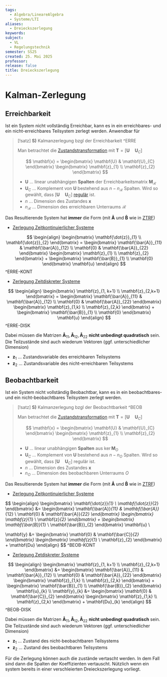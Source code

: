 ```yaml
---
tags:
  - Algebra/LineareAlgebra
  - Systeme/LTI
aliases:
  - Dreieckszerlegung
keywords: 
subject:
  - VL
  - Regelungstechnik
semester: SS25
created: 25. Mai 2025
professor: 
release: false
title: Dreieckszerlegung
---
```


# Kalman-Zerlegung 

## Erreichbarkeit

Ist ein System nicht vollständig Erreichbar, kann es in ein erreichbares- und ein nicht-erreichbares Teilsystem zerlegt werden. Anwendbar für

> [!satz] **S)** Kalmanzerlegung bzgl der Erreichbarkeit ^ERRE
> 
> Man betrachtet die [Zustandstransformation](Zustandstransformation.md) mit $\mathbf{T} = [\mathbf{U}\quad \mathbf{U}_{C}]$
> 
> $$
> \mathbf{x} = \begin{bmatrix}
> \mathbf{U} & \mathbf{U}_{C}
> \end{bmatrix} \begin{bmatrix}
> \mathbf{z}_{1} \\ \mathbf{z}_{2}
> \end{bmatrix}
> $$
> 
> - $\mathbf{U}$ ... linear unabhängigen **Spalten** der Erreichbarkeitsmatrix $\mathbf{M}_{\mathcal{R}}$ 
> - $\mathbf{U}_{C}$ ... Komplement von $\mathbf{U}$ bestehend aus $n-n_{\mathcal{R}}$ Spalten. Wird so gewählt, dass $[\mathbf{U}\quad \mathbf{U}_{C}]$ [regulär](../Mathematik/Algebra/Reguläre%20Matrizen.md) ist.
> -  $n$ ... Dimension des Zustandes $\mathbf{x}$
> - $n_{\mathcal{R}}$ ... Dimension des erreichbaren Unterraums $\mathcal{R}$

Das Resultierende System hat **immer** die Form (mit $\mathbf{\bar{A}}$ und $\mathbf{\bar{B}}$ wie in [ZTRF](Zustandstransformation.md#^ZTRF))

- [Zerlegung Zeitkontinuierlicher Systeme](Erreichbarkeit.md#Kalman-Zerlegung%20bezüglich%20der%20Erreichbarkeit)

$$
\begin{align}
\begin{bmatrix}
\mathbf{\dot{z}}_{1} \\ \mathbf{\dot{z}}_{2} 
\end{bmatrix} = \begin{bmatrix}
\mathbf{\bar{A}}_{11} & \mathbf{\bar{A}}_{12} \\ \mathbf{0} & \mathbf{\bar{A}}_{22}
\end{bmatrix} \begin{bmatrix}
\mathbf{z}_{1} \\ \mathbf{z}_{2}
\end{bmatrix} + \begin{bmatrix}
\mathbf{\bar{B}}_{1} \\ \mathbf{0}
\end{bmatrix} \mathbf{u} 
\end{align}
$$
^ERRE-KONT

- [Zerlegung Zeitdiskreter Systeme](Zeitdiskrete%20Erreichbarkeit.md#Kalmanzerlegung%20bezüglich%20der%20Erreichbarkeit)

$$
\begin{align}
\begin{bmatrix}
\mathbf{z}_{1, k+1} \\ \mathbf{z}_{2,k+1} 
\end{bmatrix} = \begin{bmatrix}
\mathbf{\bar{A}}_{11} & \mathbf{\bar{A}}_{12} \\ \mathbf{0} & \mathbf{\bar{A}}_{22}
\end{bmatrix} \begin{bmatrix}
\mathbf{z}_{1,k} \\ \mathbf{z}_{2,k}
\end{bmatrix} + \begin{bmatrix}
\mathbf{\bar{B}}_{1} \\ \mathbf{0}
\end{bmatrix} \mathbf{u} 
\end{align}
$$
^ERRE-DISK

Dabei müssen die Matrizen $\mathbf{\bar{A}}_{11}, \mathbf{\bar{A}}_{12}, \mathbf{\bar{A}}_{22}$ **nicht unbedingt quadratisch** sein. Die Teilzustände sind auch wiederum Vektoren (ggf. unterschiedlicher Dimension)

- $\mathbf{z}_{1}$ ... Zustandsvariable des erreichbaren Teilsystems
- $\mathbf{z}_{2}$ ... Zustandsvariable des nicht-erreichbaren Teilsystems

## Beobachtbarkeit

Ist ein System nicht vollständig Beobachtbar, kann es in ein beobachtbares- und ein nicht-beobachtbares Teilsystem zerlegt werden.


> [!satz] **S)** Kalmanzerlegung bzgl der Beobachtbarkeit ^BEOB
> 
> Man betrachtet die [Zustandstransformation](Zustandstransformation.md) mit $\mathbf{T} = [\mathbf{U}\quad \mathbf{U}_{C}]$
> 
> $$
> \mathbf{x} = \begin{bmatrix}
> \mathbf{U} & \mathbf{U}_{C}
> \end{bmatrix} \begin{bmatrix}
> \mathbf{z}_{1} \\ \mathbf{z}_{2}
> \end{bmatrix}
> $$
> 
> - $\mathbf{U}$ ... linear unabhängigen **Spalten** aus $\ker\mathbf{M}_{O}$ 
> - $\mathbf{U}_{C}$ ... Komplement von $\mathbf{U}$ bestehend aus $n-n_{O}$ Spalten. Wird so gewählt, dass $[\mathbf{U}\quad \mathbf{U}_{C}]$ regulär ist.
> -  $n$ ... Dimension des Zustandes $\mathbf{x}$
> - $n_{O}$ ... Dimension des beobachbaren Unterraums $O$

Das Resultierende System hat **immer** die Form (mit $\mathbf{\bar{A}}$ und $\mathbf{\bar{B}}$ wie in [ZTRF](Zustandstransformation.md#^ZTRF))

- [Zerlegung Zeitkontinuierlicher Systeme](Beobachtbarkeit.md#Kalman-Zerlegung%20bezüglich%20der%20Beobachtbarkeit)

$$
\begin{align}
\begin{bmatrix}
\mathbf{\dot{z}}_{1} \\ \mathbf{\dot{z}}_{2} 
\end{bmatrix} &= \begin{bmatrix}
\mathbf{\bar{A}}_{11} & \mathbf{\bar{A}}_{12} \\ \mathbf{0} & \mathbf{\bar{A}}_{22}
\end{bmatrix} \begin{bmatrix}
\mathbf{z}_{1} \\ \mathbf{z}_{2}
\end{bmatrix} + \begin{bmatrix}
\mathbf{\bar{B}}_{1} \\ \mathbf{\bar{B}}_{2}
\end{bmatrix} \mathbf{u} \\

\mathbf{y} &= \begin{bmatrix}
\mathbf{0} & \mathbf{\bar{C}}_{2}
\end{bmatrix} \begin{bmatrix}
\mathbf{z}_{1} \\ \mathbf{z}_{2}
\end{bmatrix} + \mathbf{Du}
\end{align}
$$
^BEOB-KONT

- [Zerlegung Zetdiskreter Systeme](Zeitdiskrete%20Beobachtbarkeit.md#Kalmanzerlegung%20bezüglich%20der%20Beobachtbarkeit)

$$
\begin{align}
\begin{bmatrix}
\mathbf{z}_{1, k+1} \\ \mathbf{z}_{2,k+1} 
\end{bmatrix} &= \begin{bmatrix}
\mathbf{\bar{A}}_{11} & \mathbf{\bar{A}}_{12} \\ \mathbf{0} & \mathbf{\bar{A}}_{22}
\end{bmatrix} \begin{bmatrix}
\mathbf{z}_{1,k} \\ \mathbf{z}_{2,k}
\end{bmatrix} + \begin{bmatrix}
\mathbf{\bar{B}}_{1} \\ \mathbf{\bar{B}}_{2}
\end{bmatrix} \mathbf{u}_{k}
\\
\mathbf{y}_{k} &= \begin{bmatrix}
\mathbf{0} & \mathbf{\bar{C}}_{2}
\end{bmatrix} \begin{bmatrix}
\mathbf{z}_{1,k} \\ \mathbf{z}_{2,k}
\end{bmatrix} + \mathbf{Du}_{k}
\end{align}
$$
^BEOB-DISK

Dabei müssen die Matrizen $\mathbf{\bar{A}}_{11}, \mathbf{\bar{A}}_{12}, \mathbf{\bar{A}}_{22}$ **nicht unbedingt quadratisch** sein. Die Teilzustände sind auch wiederum Vektoren (ggf. unterschiedlicher Dimension)

- $\mathbf{z}_{1}$ ... Zustand des nicht-beobachtbaren Teilsystems
- $\mathbf{z}_{2}$ ... Zustand des beobachtbaren Teilsystems

Für die Zerlegung können auch die zustände vertascht werden. In dem Fall sind dann die Spalten der Koeffizienten vertauscht. Nützlich wenn ein system bereits in einer verschleierten Dreieckszerlegung vorliegt.